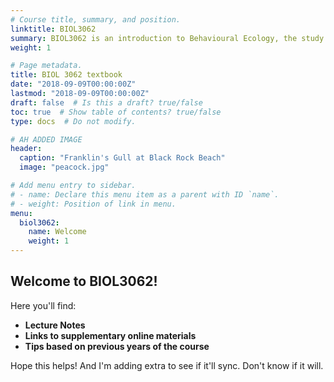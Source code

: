 ```yaml
---
# Course title, summary, and position.
linktitle: BIOL3062
summary: BIOL3062 is an introduction to Behavioural Ecology, the study of the ecology and evolution of animal behaviour, covering such topics as foraging, avoiding predators, communication, and social structure.
weight: 1

# Page metadata.
title: BIOL 3062 textbook
date: "2018-09-09T00:00:00Z"
lastmod: "2018-09-09T00:00:00Z"
draft: false  # Is this a draft? true/false
toc: true  # Show table of contents? true/false
type: docs  # Do not modify.

# AH ADDED IMAGE
header:
  caption: "Franklin's Gull at Black Rock Beach"
  image: "peacock.jpg"

# Add menu entry to sidebar.
# - name: Declare this menu item as a parent with ID `name`.
# - weight: Position of link in menu.
menu:
  biol3062:
    name: Welcome
    weight: 1
---
```


## Welcome to BIOL3062!

Here you'll find:

* **Lecture Notes**
* **Links to supplementary online materials**
* **Tips based on previous years of the course**

Hope this helps! And I'm adding extra to see if it'll sync. Don't know if it will.
